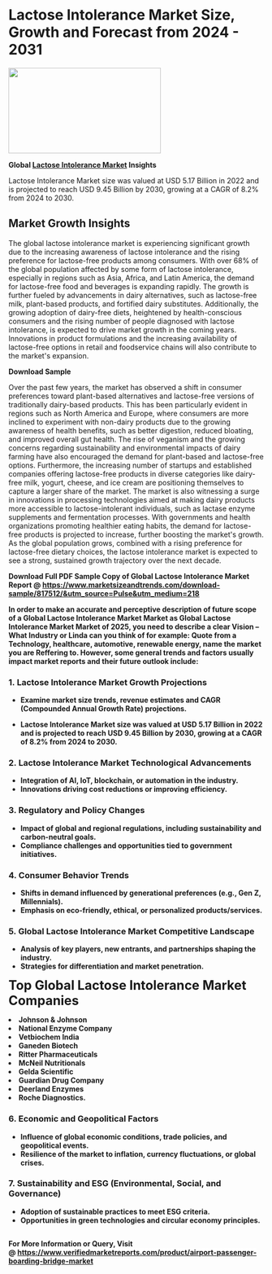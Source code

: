<H1>Lactose Intolerance Market Size, Growth and Forecast from 2024 - 2031</H1><img class="aligncenter size-medium wp-image-584254" src="https://thirdeyenews.in/wp-content/uploads/2024/09/Global-Market-Research-300x168.jpeg" alt="" width="300" height="168" /><p><strong>Global&nbsp;<a href="https://www.marketsizeandtrends.com/download-sample/817512/&amp;utm_source=Pulse&amp;utm_medium=218">Lactose Intolerance Market</a> Insights</strong></p><p>Lactose Intolerance Market size was valued at USD 5.17 Billion in 2022 and is projected to reach USD 9.45 Billion by 2030, growing at a CAGR of 8.2% from 2024 to 2030.</p><p><h2>Market Growth Insights</h2> <p>The global lactose intolerance market is experiencing significant growth due to the increasing awareness of lactose intolerance and the rising preference for lactose-free products among consumers. With over 68% of the global population affected by some form of lactose intolerance, especially in regions such as Asia, Africa, and Latin America, the demand for lactose-free food and beverages is expanding rapidly. The growth is further fueled by advancements in dairy alternatives, such as lactose-free milk, plant-based products, and fortified dairy substitutes. Additionally, the growing adoption of dairy-free diets, heightened by health-conscious consumers and the rising number of people diagnosed with lactose intolerance, is expected to drive market growth in the coming years. Innovations in product formulations and the increasing availability of lactose-free options in retail and foodservice chains will also contribute to the market's expansion.</p> <p><strong>Download Sample</strong></p> <p>Over the past few years, the market has observed a shift in consumer preferences toward plant-based alternatives and lactose-free versions of traditionally dairy-based products. This has been particularly evident in regions such as North America and Europe, where consumers are more inclined to experiment with non-dairy products due to the growing awareness of health benefits, such as better digestion, reduced bloating, and improved overall gut health. The rise of veganism and the growing concerns regarding sustainability and environmental impacts of dairy farming have also encouraged the demand for plant-based and lactose-free options. Furthermore, the increasing number of startups and established companies offering lactose-free products in diverse categories like dairy-free milk, yogurt, cheese, and ice cream are positioning themselves to capture a larger share of the market. The market is also witnessing a surge in innovations in processing technologies aimed at making dairy products more accessible to lactose-intolerant individuals, such as lactase enzyme supplements and fermentation processes. With governments and health organizations promoting healthier eating habits, the demand for lactose-free products is projected to increase, further boosting the market's growth. As the global population grows, combined with a rising preference for lactose-free dietary choices, the lactose intolerance market is expected to see a strong, sustained growth trajectory over the next decade. <p><strong></p><p><span class=""><strong>Download Full PDF Sample Copy of Global Lactose Intolerance Market Report</strong> @ <a href="https://www.marketsizeandtrends.com/download-sample/817512/&amp;utm_source=Pulse&amp;utm_medium=218" target="_blank">https://www.marketsizeandtrends.com/download-sample/817512/&amp;utm_source=Pulse&amp;utm_medium=218</a></span></p><p>In order to make an accurate and perceptive description of future scope of a Global&nbsp;Lactose Intolerance Market Market as Global&nbsp;Lactose Intolerance Market Market of 2025, you need to describe a clear Vision &ndash; What Industry or Linda can you think of for example: Quote from a Technology, healthcare, automotive, renewable energy, name the market you are Reffering to. However, some general trends and factors usually impact market reports and their future outlook include:</p><h3>1.&nbsp;<strong>Lactose Intolerance Market Growth Projections</strong></h3><ul><li>Examine market size trends, revenue estimates and CAGR (Compounded Annual Growth Rate) projections.</li><li><p>Lactose Intolerance Market size was valued at USD 5.17 Billion in 2022 and is projected to reach USD 9.45 Billion by 2030, growing at a CAGR of 8.2% from 2024 to 2030.</p></li></ul><h3>2.&nbsp;<strong>Lactose Intolerance Market Technological Advancements</strong></h3><ul><li>Integration of AI, IoT, blockchain, or automation in the industry.</li><li>Innovations driving cost reductions or improving efficiency.</li></ul><h3>3.&nbsp;<strong>Regulatory and Policy Changes</strong></h3><ul><li>Impact of global and regional regulations, including sustainability and carbon-neutral goals.</li><li>Compliance challenges and opportunities tied to government initiatives.</li></ul><h3>4.&nbsp;<strong>Consumer Behavior Trends</strong></h3><ul><li>Shifts in demand influenced by generational preferences (e.g., Gen Z, Millennials).</li><li>Emphasis on eco-friendly, ethical, or personalized products/services.</li></ul><h3>5.&nbsp;<strong>Global Lactose Intolerance Market Competitive Landscape</strong></h3><ul><li>Analysis of key players, new entrants, and partnerships shaping the industry.</li><li>Strategies for differentiation and market penetration.</li></ul><p data-pm-slice="1 1 []"><span style="color: inherit; font-family: inherit; font-size: 25px;">Top Global Lactose Intolerance Market Companies</span></p><div class="" data-test-id=""><p><li>Johnson & Johnson</li><li> National Enzyme Company</li><li> Vetbiochem India</li><li> Ganeden Biotech</li><li> Ritter Pharmaceuticals</li><li> McNeil Nutritionals</li><li> Gelda Scientific</li><li> Guardian Drug Company</li><li> Deerland Enzymes</li><li> Roche Diagnostics.</li></p></div><h3>6.&nbsp;<strong>Economic and Geopolitical Factors</strong></h3><ul><li>Influence of global economic conditions, trade policies, and geopolitical events.</li><li>Resilience of the market to inflation, currency fluctuations, or global crises.</li></ul><h3>7.&nbsp;<strong>Sustainability and ESG (Environmental, Social, and Governance)</strong></h3><ul><li>Adoption of sustainable practices to meet ESG criteria.</li><li>Opportunities in green technologies and circular economy principles.</li></ul><h2><strong style="font-size: 14px;">For More Information or Query, Visit @&nbsp;</strong><a style="background-color: #ffffff; font-size: 14px;" href="https://www.marketsizeandtrends.com/report/lactose-intolerance-market/" target="_blank">https://www.verifiedmarketreports.com/product/airport-passenger-boarding-bridge-market</a></h2>
